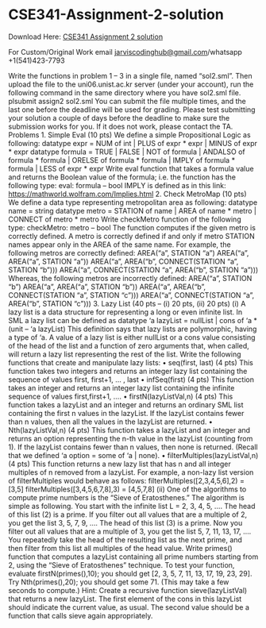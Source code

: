# CSE341-Assignment-2-solution

Download Here: [CSE341 Assignment  2 solution](https://jarviscodinghub.com/assignment/cse341-assignment-2-solution/)

For Custom/Original Work email jarviscodinghub@gmail.com/whatsapp +1(541)423-7793

Write  the  functions  in  problem  1  –  3  in  a  single  file,  named  “sol2.sml”.   Then  upload  the  file  to  the  uni06.unist.ac.kr  server  (under  your  account),  run  the   following  command  in  the  same  directory  where  you  have  sol2.sml  file.            plsubmit assign2 sol2.sml     You  can  submit  the  file  multiple  times,  and  the  last  one  before  the  deadline  will  be   used  for  grading.  Please  test  submitting  your  solution  a  couple  of  days  before  the   deadline  to  make  sure  the  submission  works  for  you.  If  it  does  not  work,  please   contact  the  TA.       Problems     1. Simple  Eval  (10  pts)          We  define  a  simple  Propositional  Logic  as  following:   datatype expr = NUM of int | PLUS of expr * expr | MINUS of expr * expr datatype formula = TRUE | FALSE | NOT of formula | ANDALSO of formula * formula | ORELSE of formula * formula | IMPLY of formula * formula | LESS of expr * expr Write  eval  function  that  takes  a  formula  value  and  returns  the  Boolean  value  of  the   formula;  i.e.  the  function  has  the  following  type:     eval: formula – bool IMPLY is  defined  as  in  this  link:  https://mathworld.wolfram.com/Implies.html     2. Check  MetroMap  (10  pts)   We  define  a  data  type  representing  metropolitan  area  as  following:   datatype name = string datatype metro = STATION of name | AREA of name * metro
| CONNECT of metro * metro   Write  checkMetro  function  of  the  following  type:   checkMetro: metro – bool The  function  computes  if  the  given  metro  is  correctly  defined.  A  metro  is  correctly   defined  if  and  only  if  metro  STATION  names  appear  only  in  the  AREA  of  the  same   name.   For  example,  the  following  metros  are  correctly  defined:     AREA(“a”, STATION “a”) AREA(“a”, AREA(“a”, STATION “a”)) AREA(“a”, AREA(“b”, CONNECT(STATION “a”, STATION “b”))) AREA(“a”, CONNECT(STATION “a”, AREA(“b”, STATION “a”)))   Whereas,  the  following  metros  are  incorrectly  defined:   AREA(“a”, STATION “b”) AREA(“a”, AREA(“a”, STATION “b”)) AREA(“a”, AREA(“b”, CONNECT(STATION “a”, STATION “c”))) AREA(“a”, CONNECT(STATION “a”, AREA(“b”, STATION “c”)))   3. Lazy  List  (40  pts  –  (i)  20  pts,  (ii)  20  pts)   (i)    A  lazy  list  is  a  data  structure  for  representing  a  long  or  even  infinite  list.  In  SML  a   lazy  list  can  be  defined  as     datatype ‘a lazyList = nullList | cons of ‘a * (unit – ‘a lazyList) This  definition  says  that  lazy  lists  are  polymorphic,  having  a  type  of  ‘a.  A  value  of  a   lazy  list  is  either  nullList  or  a  cons  value  consisting  of  the  head  of  the  list  and  a   function  of  zero  arguments  that,  when  called,  will  return  a  lazy  list  representing  the   rest  of  the  list.  Write  the  following  functions  that  create  and  manipulate  lazy  lists:   • seq(first,  last) (4 pts) This function takes two integers and returns an integer lazy list containing the sequence of values first, first+1, … , last  • infSeq(first) (4 pts) This function takes an integer and returns an integer lazy list containing the infinite sequence of values first,first+1, …. • firstN(lazyListVal,n) (4 pts) This function takes a lazyList and an integer and returns an ordinary SML list containing the first n values in the lazyList. If the lazyList contains fewer than n values, then all the values in the lazyList are returned.
• Nth(lazyListVal,n) (4 pts) This function takes a lazyList and an integer and returns an option representing the n-th value in the lazyList (counting from 1). If the lazyList contains fewer than n values, then none is returned. (Recall that we defined ‘a option = some of ‘a | none). • filterMultiples(lazyListVal,n) (4 pts) This function returns a new lazy list that has n and all integer multiples of n removed from a lazyList. For example, a non-lazy list version of filterMultiples would behave as follows: filterMultiples([2,3,4,5,6],2) = [3,5] filterMultiples([3,4,5,6,7,8],3) = [4,5,7,8] (ii)  One  of  the  algorithms  to  compute  prime  numbers  is  the  “Sieve  of  Eratosthenes.”   The  algorithm  is  simple  as  following.   You start with the infinite list L = 2, 3, 4, 5, …. The head of this list (2) is a prime. If you filter out all values that are a multiple of 2, you get the list 3, 5, 7, 9, …. The head of this list (3) is a prime. Now you filter out all values that are a multiple of 3, you get the list 5, 7, 11, 13, 17, …. You repeatedly take the head of the resulting list as the next prime, and then filter from this list all multiples of the head value. Write primes() function that computes a lazyList containing all prime numbers starting from 2, using the “Sieve of Eratosthenes” technique. To test your function, evaluate firstN(primes(),10); you should get [2, 3, 5, 7, 11, 13, 17, 19, 23, 29]. Try Nth(primes(),20); you should get some 71. (This may take a few seconds to compute.) Hint: Create a recursive function sieve(lazyListVal) that returns a new lazyList. The first element of the cons in this lazyList should indicate the current value, as usual. The second value should be a function that calls sieve again appropriately.
